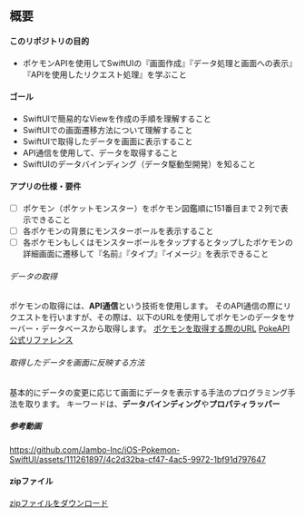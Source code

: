 
## 概要 

#### このリポジトリの目的

- ポケモンAPIを使用してSwiftUIの『画面作成』『データ処理と画面への表示』『APIを使用したリクエスト処理』を学ぶこと

#### ゴール
- SwiftUIで簡易的なViewを作成の手順を理解すること
- SwiftUIでの画面遷移方法について理解すること
- SwiftUIで取得したデータを画面に表示すること
- API通信を使用して、データを取得すること
- SwiftUIのデータバインディング（データ駆動型開発）を知ること

#### アプリの仕様・要件
- [ ] ポケモン（ポケットモンスター）をポケモン図鑑順に151番目まで２列で表示できること
- [ ] 各ポケモンの背景にモンスターボールを表示すること
- [ ] 各ポケモンもしくはモンスターボールをタップするとタップしたポケモンの詳細画面に遷移して『名前』『タイプ』『イメージ』を表示できること

###### データの取得

ポケモンの取得には、**API通信**という技術を使用します。
そのAPI通信の際にリクエストを行いますが、その際は、以下のURLを使用してポケモンのデータをサーバー・データベースから取得します。
[ポケモンを取得する際のURL](https://pokeapi.co/api/v2/pokemon/)
[PokeAPI公式リファレンス](https://pokeapi.co/)

###### 取得したデータを画面に反映する方法
基本的にデータの変更に応じて画面にデータを表示する手法のプログラミング手法を取ります。
キーワードは、**データバインディング**や**プロパティラッパー**

##### 参考動画

https://github.com/Jambo-Inc/iOS-Pokemon-SwiftUI/assets/111261897/4c2d32ba-cf47-4ac5-9972-1bf91d797647

#### zipファイル

[zipファイルをダウンロード](https://github.com/Jambo-Inc/iOS-Pokemon-SwiftUI-Hands-On/files/14739725/PokemonHandsOn.zip)
